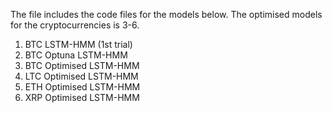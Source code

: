 The file includes the code files for the models below. The optimised models for the cryptocurrencies is 3-6. 

1. BTC LSTM-HMM (1st trial) 
2. BTC Optuna LSTM-HMM
3. BTC Optimised LSTM-HMM 
4. LTC Optimised LSTM-HMM
5. ETH Optimised LSTM-HMM
6. XRP Optimised LSTM-HMM
